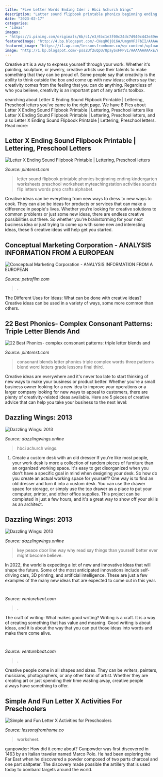 ```yaml
---
title: "Five Letter Words Ending Ider : Hbci Achurch Wings"
description: "Letter sound flipbook printable phonics beginning ending kindergarten worksheets preschool worksheet myteachingstation activities sounds flip letters words prep crafts alphabet"
date: "2023-02-17"
categories:
- "ideas"
images:
- "https://i.pinimg.com/originals/6b/c1/e3/6bc1e3f00c24dc7d940c442e89ed1e1b.jpg"
featuredImage: "http://4.bp.blogspot.com/-CNeqR6j8i6A/UmgmVFJFbII/AAAAAAAAAvk/P2_yRbPTPs8/s200/Overfull+trash+can+file0001248966677.jpg"
featured_image: "https://i1.wp.com/lessonsfromhome.co/wp-content/uploads/2020/04/Untitled-design-48.png?fit=791%2C1024&amp;ssl=1"
image: "http://1.bp.blogspot.com/-pssZUf2uQpU/UpaySxFPPvI/AAAAAAAAAxE/wD-ivzb6M9E/s1600/Old+key+in+a+locked+door.JPG"
---
```



Creative art is a way to express yourself through your work. Whether it's painting, sculpture, or jewelry, creative artists use their talents to make something that they can be proud of. Some people say that creativity is the ability to think outside the box and come up with new ideas; others say that creativity comes from the feeling that you can do anything. Regardless of who you believe, creativity is an important part of any artist's toolbox.

	

		
searching about Letter X Ending Sound Flipbook Printable | Lettering, Preschool letters you've came to the right page. We have 8 Pics about Letter X Ending Sound Flipbook Printable | Lettering, Preschool letters like Letter X Ending Sound Flipbook Printable | Lettering, Preschool letters,  and also Letter X Ending Sound Flipbook Printable | Lettering, Preschool letters. Read more:
		
    
## Letter X Ending Sound Flipbook Printable | Lettering, Preschool Letters

<img loading=lazy src="https://i.pinimg.com/originals/6b/c1/e3/6bc1e3f00c24dc7d940c442e89ed1e1b.jpg" onerror="this.onerror=null;this.src='https://tse1.mm.bing.net/th?id=OIP.3KE_MuMNq8SS5JYEeD47vwAAAA&amp;pid=15.1';" alt="Letter X Ending Sound Flipbook Printable | Lettering, Preschool letters">

_Source: pinterest.com_

>letter sound flipbook printable phonics beginning ending kindergarten worksheets preschool worksheet myteachingstation activities sounds flip letters words prep crafts alphabet. 

	

Creative ideas can be everything from new ways to dress to new ways to cook. They can also be ideas for products or services that can make a difference in people's lives. Whether you're looking for creative solutions to common problems or just some new ideas, there are endless creative possibilities out there. So whether you're brainstorming for your next business idea or just trying to come up with some new and interesting ideas, these 5 creative ideas will help get you started.

    
## Conceptual Marketing Corporation - ANALYSIS INFORMATION FROM A EUROPEAN

<img loading=lazy src="https://petrofilm.com/yahoo_site_admin/assets/images/statoil_helge_lund.27500413_std.jpg" onerror="this.onerror=null;this.src='https://tse2.mm.bing.net/th?id=OIP.wQ3qjUv1Jpk4JSXkhdDPugHaIO&amp;pid=15.1';" alt="Conceptual Marketing Corporation - ANALYSIS INFORMATION FROM A EUROPEAN">

_Source: petrofilm.com_

>. 

	

The Different Uses for Ideas: What can be done with creative ideas?
Creative ideas can be used in a variety of ways, some more common than others.

    
## 22 Best Phonics- Complex Consonant Patterns: Triple Letter Blends And

<img loading=lazy src="https://i.pinimg.com/236x/8e/56/d9/8e56d9bcbcda36effcd7fef6dd106115--phonics-lessons-consonant-blends.jpg" onerror="this.onerror=null;this.src='https://tse1.mm.bing.net/th?id=OIP.UpxfalSKrJFiKTnnFNsVSAAAAA&amp;pid=15.1';" alt="22 Best Phonics- complex consonant patterns: triple letter blends and">

_Source: pinterest.com_

>consonant blends letter phonics triple complex words three patterns blend word letters grade lessons final third. 

	

Creative ideas are everywhere and it's never too late to start thinking of new ways to make your business or product better. Whether you're a small business owner looking for a new idea to improve your operations or a larger company looking for new ways to appeal to customers, there are plenty of creativity-related ideas available. Here are 5 pieces of creative advice that can help you take your business to the next level: 

    
## Dazzling Wings: 2013

<img loading=lazy src="http://4.bp.blogspot.com/-CNeqR6j8i6A/UmgmVFJFbII/AAAAAAAAAvk/P2_yRbPTPs8/s200/Overfull+trash+can+file0001248966677.jpg" onerror="this.onerror=null;this.src='https://tse1.mm.bing.net/th?id=OIP.1i_YcFmgODts2arKqzT1hwAAAA&amp;pid=15.1';" alt="Dazzling Wings: 2013">

_Source: dazzlingwings.online_

>hbci achurch wings. 

	

1. Create a custom desk with an old dresser
If you're like most people, your work desk is more a collection of random pieces of furniture than an organized working space. It's easy to get disorganized when you don't have a specific goal in mind when designing your desk. So how do you create an actual working space for yourself? One way is to find an old dresser and turn it into a custom desk. You can use the drawer space for storage, or simply use the top drawer as a place to put your computer, printer, and other office supplies. This project can be completed in just a few hours, and it's a great way to show off your skills as an architect.

    
## Dazzling Wings: 2013

<img loading=lazy src="http://1.bp.blogspot.com/-pssZUf2uQpU/UpaySxFPPvI/AAAAAAAAAxE/wD-ivzb6M9E/s1600/Old+key+in+a+locked+door.JPG" onerror="this.onerror=null;this.src='https://tse2.mm.bing.net/th?id=OIP.lCdwBH5Rypyidef9CxSB2gHaHa&amp;pid=15.1';" alt="Dazzling Wings: 2013">

_Source: dazzlingwings.online_

>key peace door line way why read say things than yourself better ever might become believe. 

	

In 2022, the world is expecting a lot of new and innovative ideas that will shape the future. Some of the most anticipated innovations include self-driving cars, 3D printing, and artificial intelligence. These are just a few examples of the many new ideas that are expected to come out in this year.

    
## 

<img loading=lazy src="https://venturebeat.com/wp-content/uploads/2017/12/4-appletv.jpg?w=800" onerror="this.onerror=null;this.src='https://tse2.mm.bing.net/th?id=OIP.Q3mNJqcM6iwujXy1dFWR4gHaEo&amp;pid=15.1';" alt="">

_Source: venturebeat.com_

>. 

	

The craft of writing: What makes good writing?
Writing is a craft. It is a way of creating something that has value and meaning. Good writing is about ideas, and it is about the way that you can put those ideas into words and make them come alive.

    
## 

<img loading=lazy src="https://venturebeat.com/wp-content/uploads/2020/05/deserted-islands-devops.png?w=800" onerror="this.onerror=null;this.src='https://tse4.mm.bing.net/th?id=OIP.UGt6QPKIHa9PnAKD-gUZaAHaE5&amp;pid=15.1';" alt="">

_Source: venturebeat.com_

>. 

	

Creative people come in all shapes and sizes. They can be writers, painters, musicians, photographers, or any other form of artist. Whether they are creating art or just spending their time wasting away, creative people always have something to offer.

    
## Simple And Fun Letter X Activities For Preschoolers

<img loading=lazy src="https://i1.wp.com/lessonsfromhome.co/wp-content/uploads/2020/04/Untitled-design-48.png?fit=791%2C1024&amp;ssl=1" onerror="this.onerror=null;this.src='https://tse4.mm.bing.net/th?id=OIP.zyhhlwsw0bD3umYen78WEAHaJl&amp;pid=15.1';" alt="Simple and Fun Letter X Activities for Preschoolers">

_Source: lessonsfromhome.co_

>worksheet. 

	

gunpowder: How did it come about?
Gunpowder was first discovered in 1463 by an Italian traveler named Marco Polo. He had been exploring the Far East when he discovered a powder composed of two parts charcoal and one part saltpeter. The discovery made possible the artillery that is used today to bombard targets around the world.

